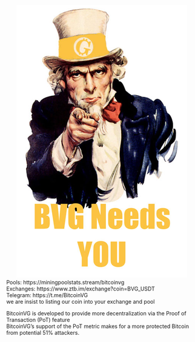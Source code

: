 <html>
  <body>
    <center>
    <img src="ss.jpg">
    </center>
Pools: https://miningpoolstats.stream/bitcoinvg<br>
Exchanges: https://www.ztb.im/exchange?coin=BVG_USDT<br>
Telegram: https://t.me/BitcoinVG<br>
we are insist to listing our coin into your exchange and pool <br>
  <p>BitcoinVG is developed to provide more decentralization via the Proof of Transaction (PoT) feature <br>BitcoinVG’s support of the PoT metric makes for a more protected Bitcoin from potential 51% attackers.</p>
    
</body>
</html>
 
